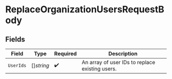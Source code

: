 # ReplaceOrganizationUsersRequestBody


## Fields

| Field                                           | Type                                            | Required                                        | Description                                     |
| ----------------------------------------------- | ----------------------------------------------- | ----------------------------------------------- | ----------------------------------------------- |
| `UserIds`                                       | []*string*                                      | :heavy_check_mark:                              | An array of user IDs to replace existing users. |